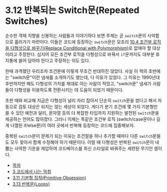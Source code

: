 # 3.12 반복되는 Switch문(Repeated Switches)
순수한 객체 지향을 신봉하는 사람들과 이야기하다 보면 주제는 곧 `switch`문의 사악함으로 흘러가기 마련이다. 이들은 코드에 등장하는 `switch`문은 모조리 [10.4 조건부 로직을 다형성으로 바꾸기(Replace Conditional with Polymorphism)](https://github.com/wonder13662/refactoring-v2/blob/writing/chapter10/10-4.md)로 없애야 할 대상이라고 주장한다. 심지어 모든 조건부 로직을 다형성으로 바꿔서 `if`문까지도 대부분 휴지통에 쓸어 담아야 한다고 주장하는 이도 있다.

한때 과격했던 우리조차 조건문에 이렇게 무조건 반대하진 않았다. 사실 이 책의 초반에는 "switch문"이란 냄새를 소개하기도 했는데, 다 이유가 있었다. 그 이유는 1990년대 후반까지만 해도 다형성의 가치를 제대로 아는 사람이 적었고, "switch문" 냄새가 사람들이 다형성을 이용하도록 전환시키는 데 도움이 되었기 때문이다.

초판 때와 비교해 지금은 다형성이 널리 자리 잡아서 단순히 `switch`문을 썼다고 해서 자동으로 검토 대상은 되지는 않는 세상이 되었다. 게다기 분기 조건에 몇 가지 기본형만 쓸 수 있던 예전과 달리, 문자열 등의 더 복잡한 타입까지 지원하는 발전된 `switch`문을 제공하는 언어도 많아졌다. 그러니 이제는 똑같은 조건부 로직 (switch/case문이나 길게 나열된 if/else문)이 여러 곳에서 반복해 등장하는 코드에 집중해보자.

중복된 `switch`문이 문제가 되는 이유는 조건절을 하나 추가할 때마다 다른 `switch`문들도 모두 찾아서 함께 수정해야 하기 때문이다. 이럴 때 다형성은 반복된 `switch`문이 내뿜는 사악한 기운을 제압하여 코드베이스를 최신 스타일로 바꿔주는 세련된 무기인 셈이다.

- [목차](https://github.com/wonder13662/refactoring-v2/blob/writing)
- [3 코드에서 나는 악취](https://github.com/wonder13662/refactoring-v2/blob/writing/chapter03)
- [3.11 기본형 집착(Primitive Obsession)](https://github.com/wonder13662/refactoring-v2/blob/writing/chapter03/3-11.md)
- [3.13 반복문(Loops)](https://github.com/wonder13662/refactoring-v2/blob/writing/chapter03/3-13.md)